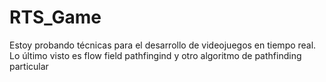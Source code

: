 # RTS_Game
Estoy probando técnicas para el desarrollo de videojuegos en tiempo real. Lo último visto es flow field pathfingind y otro algoritmo de pathfinding particular
